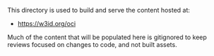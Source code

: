 This directory is used to build and serve the content hosted at:

- https://w3id.org/oci

Much of the content that will be populated here is gitignored to keep reviews focused on changes to code, and not built assets.
